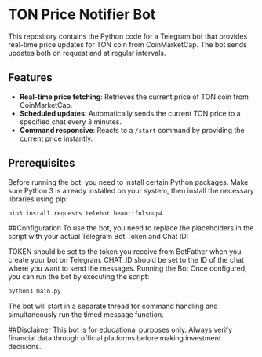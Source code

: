 # TON Price Notifier Bot

This repository contains the Python code for a Telegram bot that provides real-time price updates for TON coin from CoinMarketCap. The bot sends updates both on request and at regular intervals.

## Features

- **Real-time price fetching**: Retrieves the current price of TON coin from CoinMarketCap.
- **Scheduled updates**: Automatically sends the current TON price to a specified chat every 3 minutes.
- **Command responsive**: Reacts to a `/start` command by providing the current price instantly.

## Prerequisites

Before running the bot, you need to install certain Python packages. Make sure Python 3 is already installed on your system, then install the necessary libraries using pip:

```bash
pip3 install requests telebot beautifulsoup4
```

##Configuration
To use the bot, you need to replace the placeholders in the script with your actual Telegram Bot Token and Chat ID:

TOKEN should be set to the token you receive from BotFather when you create your bot on Telegram.
CHAT_ID should be set to the ID of the chat where you want to send the messages.
Running the Bot
Once configured, you can run the bot by executing the script:
```bash
python3 main.py
```
The bot will start in a separate thread for command handling and simultaneously run the timed message function.

##Disclaimer
This bot is for educational purposes only. Always verify financial data through official platforms before making investment decisions.
